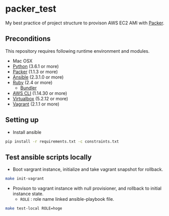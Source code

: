 # packer_test

My best practice of project structure to provison AWS EC2 AMI with [Packer](https://www.packer.io/).

## Preconditions

This repository requires following runtime environment and modules.
* Mac OSX
* [Python](https://www.python.org/) (3.6.1 or more)
* [Packer](https://www.packer.io/) (1.1.3 or more)
* [Ansible](https://www.ansible.com/) (2.3.1.0 or more)
* [Ruby](https://www.ruby-lang.org/ja/) (2.4 or more)
    * [Bundler](https://bundler.io/)
* [AWS CLI](https://docs.aws.amazon.com/cli/latest/userguide/cli-install-macos.html) (1.14.30 or more)
* [Virtualbox](http://www.oracle.com/technetwork/jp/server-storage/virtualbox/overview/index.html) (5.2.12 or more)
* [Vagrant](https://www.vagrantup.com/) (2.1.1 or more)

## Setting up

* Install ansible

```bash
pip install -r requirements.txt -c constraints.txt
```

## Test ansible scripts locally

* Boot vargrant instance, initialize and take vagrant snapshot for rollback.

```bash
make init-vagrant
```

* Provison to vagrant instance with null provisioner, and rollback to initial instance state.
    * `ROLE` : role name linked ansible-playbook file.
```bash
make test-local ROLE=hoge
```